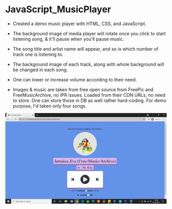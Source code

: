 # JavaScript_MusicPlayer

- Created a demo music player with HTML, CSS, and JavaScript.

- The background image of media player will rotate once you click to start listening song, & it'll pause when you'll pause music.
- The song title and artist name will appear, and so is which number of track one is listening to.
- The background image of each track, along with whole background will be changed in each song.
- One can lower or increase volume according to their need.
- Images & music are taken from free open source from FreePic and FreeMusicArchive, no IPR issues. Loaded from their CDN URLs, no need to store.
  One can store those in DB as well rather hard-coding. For demo purpose, I'd taken only four songs.

![A snapshot](https://github.com/AadityaUoHyd/JavaScript_MusicPlayer/blob/master/MyMediaPlayer.JPG "Demo pic")
